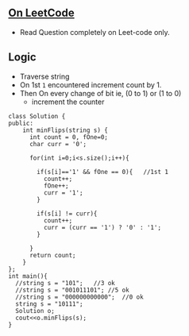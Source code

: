## [On LeetCode](https://leetcode.com/problems/bulb-switcher-iv/)

- Read Question completely on Leet-code only.
## Logic
- Traverse string
- On 1st `1` encountered increment count by 1.
- Then On every change of bit ie, (0 to 1) or (1 to 0)
  - increment the counter
```
class Solution {
public:
    int minFlips(string s) {
      int count = 0, fOne=0;
      char curr = '0';

      for(int i=0;i<s.size();i++){

        if(s[i]=='1' && fOne == 0){   //1st 1
          count++;
          fOne++;
          curr = '1';
        }

        if(s[i] != curr){
          count++;
          curr = (curr == '1') ? '0' : '1';
        }

      }
      return count;        
    }
};
int main(){
  //string s = "101";   //3 ok
  //string s = "001011101"; //5 ok
  //string s = "000000000000";  //0 ok
  string s = "10111";
  Solution o;
  cout<<o.minFlips(s);
}
```
